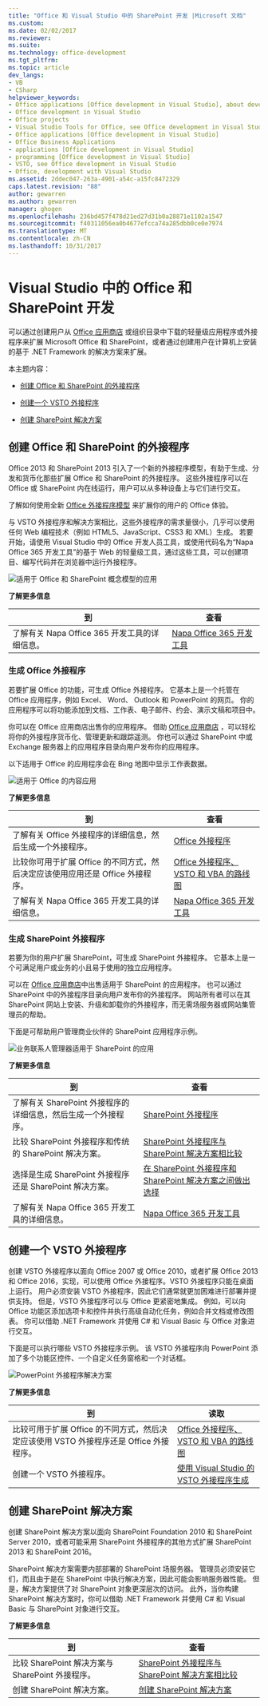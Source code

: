 ```yaml
---
title: "Office 和 Visual Studio 中的 SharePoint 开发 |Microsoft 文档"
ms.custom: 
ms.date: 02/02/2017
ms.reviewer: 
ms.suite: 
ms.technology: office-development
ms.tgt_pltfrm: 
ms.topic: article
dev_langs:
- VB
- CSharp
helpviewer_keywords:
- Office applications [Office development in Visual Studio], about developing applications
- Office development in Visual Studio
- Office projects
- Visual Studio Tools for Office, see Office development in Visual Studio
- Office applications [Office development in Visual Studio]
- Office Business Applications
- applications [Office development in Visual Studio]
- programming [Office development in Visual Studio]
- VSTO, see Office development in Visual Studio
- Office, development with Visual Studio
ms.assetid: 2ddec047-263a-4901-a54c-a15fc8472329
caps.latest.revision: "88"
author: gewarren
ms.author: gewarren
manager: ghogen
ms.openlocfilehash: 236bd457f478d21ed27d31b0a28871e1102a1547
ms.sourcegitcommit: f40311056ea0b4677efcca74a285dbb0ce0e7974
ms.translationtype: MT
ms.contentlocale: zh-CN
ms.lasthandoff: 10/31/2017
---
```

# <a name="office-and-sharepoint-development-in-visual-studio"></a>Visual Studio 中的 Office 和 SharePoint 开发
  可以通过创建用户从 [Office 应用商店](https://store.office.com/) 或组织目录中下载的轻量级应用程序或外接程序来扩展 Microsoft Office 和 SharePoint，或者通过创建用户在计算机上安装的基于 .NET Framework 的解决方案来扩展。  
  
 本主题内容：  
  
-   [创建 Office 和 SharePoint 的外接程序](#Apps)  
  
-   [创建一个 VSTO 外接程序](#Add-ins)  
  
-   [创建 SharePoint 解决方案](#Solutions)  
  
##  <a name="Apps"></a> 创建 Office 和 SharePoint 的外接程序  
 Office 2013 和 SharePoint 2013 引入了一个新的外接程序模型，有助于生成、分发和货币化那些扩展 Office 和 SharePoint 的外接程序。  这些外接程序可以在 Office 或 SharePoint 内在线运行，用户可以从多种设备上与它们进行交互。  
  
 了解如何使用全新 [Office 外接程序模型](https://msdn.microsoft.com/library/office/jj220082.aspx) 来扩展你的用户的 Office 体验。  
  
 与 VSTO 外接程序和解决方案相比，这些外接程序的需求量很小，几乎可以使用任何 Web 编程技术（例如 HTML5、JavaScript、CSS3 和 XML）生成。  若要开始，请使用 Visual Studio 中的 Office 开发人员工具，或使用代码名为“Napa Office 365 开发工具”的基于 Web 的轻量级工具，通过这些工具，可以创建项目、编写代码并在浏览器中运行外接程序。  
  
 ![适用于 Office 和 SharePoint 概念模型的应用](../vsto/media/officeandsharepointapps2015.png "适用于 Office 和 SharePoint 概念模型的应用")  
  
 **了解更多信息**  
  
|到|查看|  
|--------|---------|  
|了解有关 Napa Office 365 开发工具的详细信息。|[Napa Office 365 开发工具](https://msdn.microsoft.com/library/dn974046.aspx)|  
  
### <a name="build-an-office-add-in"></a>生成 Office 外接程序  
 若要扩展 Office 的功能，可生成 Office 外接程序。 它基本上是一个托管在 Office 应用程序，例如 Excel、 Word、 Outlook 和 PowerPoint 的网页。 你的应用程序可以将功能添加到文档、工作表、电子邮件、约会、演示文稿和项目中。  
  
 你可以在 Office 应用商店出售你的应用程序。  借助 [Office 应用商店](https://store.office.com/) ，可以轻松将你的外接程序货币化、管理更新和跟踪遥测。 你也可以通过 SharePoint 中或 Exchange 服务器上的应用程序目录向用户发布你的应用程序。  
  
 以下适用于 Office 的应用程序会在 Bing 地图中显示工作表数据。  
  
 ![适用于 Office 的内容应用](../vsto/media/appforoffice.png "内容适用于 Office 的应用")  
  
 **了解更多信息**  
  
|到|查看|  
|--------|---------|  
|了解有关 Office 外接程序的详细信息，然后生成一个外接程序。|[Office 外接程序](http://msdn.microsoft.com/office/dn448457)|  
|比较你可用于扩展 Office 的不同方式，然后决定应该使用应用还是 Office 外接程序。|[Office 外接程序、VSTO 和 VBA 的路线图](http://blogs.msdn.com/b/officeapps/archive/2013/06/18/roadmap-for-apps-for-office-vsto-and-vba.aspx)|  
|了解有关 Napa Office 365 开发工具的详细信息。|[Napa Office 365 开发工具](https://msdn.microsoft.com/library/dn974046.aspx)|  
  
### <a name="build-a-sharepoint-add-in"></a>生成 SharePoint 外接程序  
 若要为你的用户扩展 SharePoint，可生成 SharePoint 外接程序。 它基本上是一个可满足用户或业务的小且易于使用的独立应用程序。  
  
 可以在 [Office 应用商店](https://store.office.com/)中出售适用于 SharePoint 的应用程序。 也可以通过 SharePoint 中的外接程序目录向用户发布你的外接程序。  网站所有者可以在其 SharePoint 网站上安装、升级和卸载你的外接程序，而无需场服务器或网站集管理员的帮助。  
  
 下面是可帮助用户管理商业伙伴的 SharePoint 应用程序示例。  
  
 ![业务联系人管理器适用于 SharePoint 的应用](../vsto/media/appforsharepoint.png "业务联系人管理器适用于 SharePoint 的应用")  
  
 **了解更多信息**  
  
|到|查看|  
|--------|---------|  
|了解有关 SharePoint 外接程序的详细信息，然后生成一个外接程序。|[SharePoint 外接程序](https://msdn.microsoft.com/library/office/fp179930.aspx)|  
|比较 SharePoint 外接程序和传统的 SharePoint 解决方案。|[SharePoint 外接程序与 SharePoint 解决方案相比较](http://msdn.microsoft.com/library/office/jj163114.aspx)|  
|选择是生成 SharePoint 外接程序还是 SharePoint 解决方案。|[在 SharePoint 外接程序和 SharePoint 解决方案之间做出选择](https://msdn.microsoft.com/library/office/jj163114.aspx)|  
|了解有关 Napa Office 365 开发工具的详细信息。|[Napa Office 365 开发工具](https://msdn.microsoft.com/library/dn974046.aspx)|  
  
##  <a name="Add-ins"></a> 创建一个 VSTO 外接程序  
 创建 VSTO 外接程序以面向 Office 2007 或 Office 2010，或者扩展 Office 2013 和 Office 2016，实现，可以使用 Office 外接程序。VSTO 外接程序只能在桌面上运行。 用户必须安装 VSTO 外接程序，因此它们通常就更加困难进行部署并提供支持。  但是，VSTO 外接程序可以与 Office 更紧密地集成。 例如，可以向 Office 功能区添加选项卡和控件并执行高级自动化任务，例如合并文档或修改图表。 你可以借助 .NET Framework 并使用 C# 和 Visual Basic 与 Office 对象进行交互。  
  
 下面是可以执行哪些 VSTO 外接程序示例。 该 VSTO 外接程序向 PowerPoint 添加了多个功能区控件、一个自定义任务窗格和一个对话框。  
  
 ![PowerPoint 外接程序解决方案](../vsto/media/powerpointaddin.png "PowerPoint 外接程序解决方案")  
  
 **了解更多信息**  
  
|到|读取|  
|--------|----------|  
|比较可用于扩展 Office 的不同方式，然后决定应该使用 VSTO 外接程序还是 Office 外接程序。|[Office 外接程序、VSTO 和 VBA 的路线图](http://blogs.msdn.com/b/officeapps/archive/2013/06/18/roadmap-for-apps-for-office-vsto-and-vba.aspx)|  
|创建一个 VSTO 外接程序。|[使用 Visual Studio 的 VSTO 外接程序生成](https://msdn.microsoft.com/library/jj620922.aspx)|  
  
##  <a name="Solutions"></a> 创建 SharePoint 解决方案  
 创建 SharePoint 解决方案以面向 SharePoint Foundation 2010 和 SharePoint Server 2010，或者可能采用 SharePoint 外接程序的其他方式扩展 SharePoint 2013 和 SharePoint 2016。  
  
 SharePoint 解决方案需要内部部署的 SharePoint 场服务器。 管理员必须安装它们，而且由于是在 SharePoint 中执行解决方案，因此可能会影响服务器性能。 但是，解决方案提供了对 SharePoint 对象更深层次的访问。 此外，当你构建 SharePoint 解决方案时，你可以借助 .NET Framework 并使用 C# 和 Visual Basic 与 SharePoint 对象进行交互。  
  
 **了解更多信息**  
  
|到|查看|  
|--------|---------|  
|比较 SharePoint 解决方案与 SharePoint 外接程序。|[SharePoint 外接程序与 SharePoint 解决方案相比较](http://msdn.microsoft.com/library/office/jj163114.aspx)|  
|创建 SharePoint 解决方案。|[创建 SharePoint 解决方案](../sharepoint/create-sharepoint-solutions.md)|  
  
  